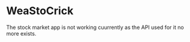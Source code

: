 # WeaStoCrick
The stock market app is not working cuurrently as the API used for it no more exists.
